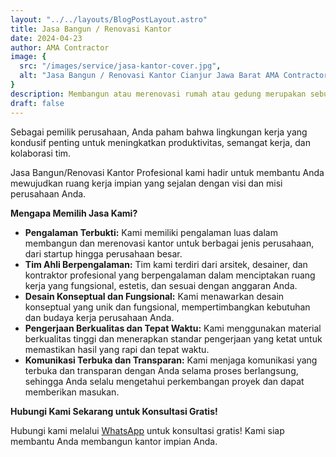 ```yaml
---
layout: "../../layouts/BlogPostLayout.astro"
title: Jasa Bangun / Renovasi Kantor
date: 2024-04-23
author: AMA Contractor
image: {
  src: "/images/service/jasa-kantor-cover.jpg",
  alt: "Jasa Bangun / Renovasi Kantor Cianjur Jawa Barat AMA Contractor",
}
description: Membangun atau merenovasi rumah atau gedung merupakan sebuah investasi besar. Oleh karena itu, penting untuk memilih perusahaan konstruksi yang tepat agar hasil pekerjaan berkualitas dan sesuai dengan keinginan Anda.
draft: false
---
```


Sebagai pemilik perusahaan, Anda paham bahwa lingkungan kerja yang kondusif penting untuk meningkatkan produktivitas, semangat kerja, dan kolaborasi tim.

Jasa Bangun/Renovasi Kantor Profesional kami hadir untuk membantu Anda
mewujudkan ruang kerja impian yang sejalan dengan visi dan misi perusahaan Anda.

**Mengapa Memilih Jasa Kami?**

-   **Pengalaman Terbukti:** Kami memiliki pengalaman luas dalam membangun dan merenovasi kantor untuk berbagai jenis perusahaan, dari startup hingga perusahaan besar.
-   **Tim Ahli Berpengalaman:** Tim kami terdiri dari arsitek, desainer, dan kontraktor profesional yang berpengalaman dalam menciptakan ruang kerja yang fungsional, estetis, dan sesuai dengan anggaran Anda.
-   **Desain Konseptual dan Fungsional:** Kami menawarkan desain konseptual yang unik dan fungsional, mempertimbangkan kebutuhan dan budaya kerja perusahaan Anda.
-   **Pengerjaan Berkualitas dan Tepat Waktu:** Kami menggunakan material berkualitas tinggi dan menerapkan standar pengerjaan yang ketat untuk memastikan hasil yang rapi dan tepat waktu.
-   **Komunikasi Terbuka dan Transparan:** Kami menjaga komunikasi yang terbuka dan transparan dengan Anda selama proses berlangsung, sehingga Anda selalu mengetahui perkembangan proyek dan dapat memberikan masukan.


**Hubungi Kami Sekarang untuk Konsultasi Gratis!**

Hubungi kami melalui [WhatsApp](https://api.whatsapp.com/send?phone=6285780007121&text=Halo%20saya%20ingin%20konsultasi%20tentang) untuk konsultasi gratis! Kami siap membantu Anda membangun kantor impian Anda.